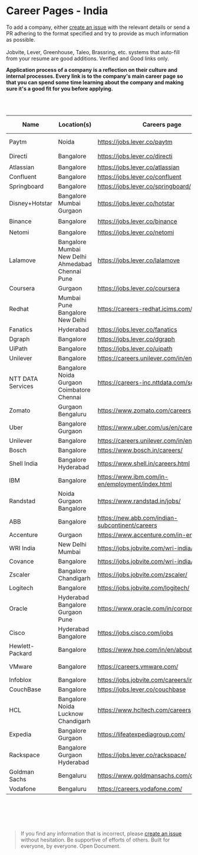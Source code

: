 # Career Pages - India

To add a company, either [create an issue](https://github.com/rahbal/ApplicationCareerPagesIndia/issues) with the relevant details or send a PR adhering to the format specified and try to provide as much information as possible.
<br>
<br>
Jobvite, Lever, Greenhouse, Taleo, Brassring, etc. systems that auto-fill from your resume are good additions. Verified and Good links only.
<br>

**Application process of a company is a reflection on their culture and internal processes. Every link is to the company's main career page so that you can spend some time learning about the company and making sure it's a good fit for you before applying.**

<br>
<br>

| Name  | Location(s)  |  Careers page | Notice Period | Relocation bonus? |
|-------|--------------|-----------------|---------------|--------------|
| Paytm | Noida | https://jobs.lever.co/paytm | 2 months | NA |     
| Directi |  Bangalore | https://jobs.lever.co/directi |  | ✔️ |
| Atlassian |  Bangalore | https://jobs.lever.co/atlassian |  | NA |
| Confluent |  Bangalore | https://jobs.lever.co/confluent |  | NA |
| Springboard |  Bangalore | https://jobs.lever.co/springboard/ |  | NA |
| Disney+Hotstar |  Bangalore <br> Mumbai <br> Gurgaon | https://jobs.lever.co/hotstar |  | NA |
| Binance |  Bangalore | https://jobs.lever.co/binance |  | ✔️ |
| Netomi |  Bangalore | https://jobs.lever.co/netomi |  | NA |
| Lalamove |  Bangalore <br> Mumbai <br> New Delhi <br> Ahmedabad <br> Chennai <br> Pune | https://jobs.lever.co/lalamove |  | NA |
| Coursera |  Gurgaon | https://jobs.lever.co/coursera |  | NA |
| Redhat |  Mumbai <br> Pune <br> Bangalore <br> New Delhi | https://careers-redhat.icims.com/jobs/search |  | ✔️ |
| Fanatics |  Hyderabad | https://jobs.lever.co/fanatics |  | NA |
| Dgraph | Bangalore | https://jobs.lever.co/dgraph |  | NA |
| UiPath |  Bangalore | https://jobs.lever.co/uipath |  | NA |
| Unilever |  Bangalore | https://careers.unilever.com/in/en |  | NA |
| NTT DATA Services |  Bangalore <br> Noida <br> Gurgaon <br> Coimbatore <br> Chennai | https://careers-inc.nttdata.com/search/ |  | NA |
| Zomato | Gurgaon <br> Bengaluru | https://www.zomato.com/careers |  | NA |
| Uber | Bangalore <br> Gurgaon | https://www.uber.com/us/en/careers/ |  | NA |
| Unilever | Bangalore | https://careers.unilever.com/in/en |  | NA |
| Bosch | Bangalore | https://www.bosch.in/careers/ |  | NA |
| Shell India | Bangalore <br> Hyderabad | https://www.shell.in/careers.html |  | NA |
| IBM | Bangalore | https://www.ibm.com/in-en/employment/index.html |  | NA |
| Randstad | Noida <br> Gurgaon <br> Bangalore | https://www.randstad.in/jobs/ |  | NA |
| ABB | Bangalore | https://new.abb.com/indian-subcontinent/careers |  | NA |
| Accenture | Gurgaon | https://www.accenture.com/in-en/careers |  | NA |
| WRI India | New Delhi <br> Mumbai | https://jobs.jobvite.com/wri-india/jobs |  | NA |
| Covance | Bangalore | https://jobs.jobvite.com/wri-india/jobs |  | NA |
| Zscaler | Bangalore <br> Chandigarh | https://jobs.jobvite.com/zscaler/ |  | NA |
| Logitech | Bangalore | https://jobs.jobvite.com/logitech/ |  | NA |
| Oracle | Hyderabad <br> Bangalore <br> Gurgaon <br> Pune | https://www.oracle.com/in/corporate/careers/ |  | NA |
| Cisco | Hyderabad <br> Bangalore | https://jobs.cisco.com/jobs |  | NA |
| Hewlett-Packard | Bangalore | https://www.hpe.com/in/en/about/jobs.html |  | NA |
| VMware | Bangalore | https://careers.vmware.com/ | 30 days | NA |
| Infoblox | Bangalore | https://jobs.jobvite.com/careers/infoblox/ |  | NA |
| CouchBase | Bangalore | https://jobs.lever.co/couchbase |  | NA |
| HCL | Bangalore <br> Noida <br> Lucknow <br> Chandigarh | https://www.hcltech.com/careers | 60 days | NA |
| Expedia | Bangalore <br> Gurgaon | https://lifeatexpediagroup.com/ | 90 days | NA |
| Rackspace | Bangalore <br> Gurgaon <br> Hyderabad | https://jobs.lever.co/rackspace/ |  | NA |
| Goldman Sachs | Bengaluru | https://www.goldmansachs.com/careers/ |  | NA |
| Vodafone | Bengaluru | https://careers.vodafone.com/ |  | NA |


<br>
<br>
<br>
<br>

> If you find any information that is incorrect, please [create an issue](https://github.com/rahbal/ApplicationCareerPagesIndia/issues) without hesitation.
> Be supportive of efforts of others. 
> Built for everyone, by everyone. Open Document.


